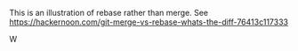 This is an illustration of rebase rather than merge.
See https://hackernoon.com/git-merge-vs-rebase-whats-the-diff-76413c117333


W
